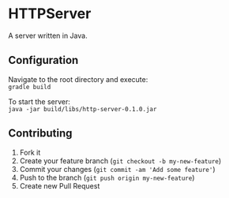 # HTTPServer
A server written in Java.
## Configuration
Navigate to the root directory and execute:  
`gradle build`

To start the server:  
`java -jar build/libs/http-server-0.1.0.jar`
## Contributing
1. Fork it
2. Create your feature branch (`git checkout -b my-new-feature`)
3. Commit your changes (`git commit -am 'Add some feature'`)
4. Push to the branch (`git push origin my-new-feature`)
5. Create new Pull Request
